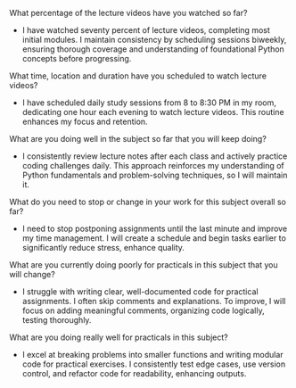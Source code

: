 What percentage of the lecture videos have you watched so far?
- I have watched seventy percent of lecture videos, completing most initial modules. I maintain consistency by scheduling sessions biweekly, ensuring thorough coverage and understanding of foundational Python concepts before progressing.

What time, location and duration have you scheduled to watch lecture videos?
- I have scheduled daily study sessions from 8 to 8:30 PM in my room, dedicating one hour each evening to watch lecture videos. This routine enhances my focus and retention.

What are you doing well in the subject so far that you will keep doing?
- I consistently review lecture notes after each class and actively practice coding challenges daily. This approach reinforces my understanding of Python fundamentals and problem-solving techniques, so I will maintain it.

What do you need to stop or change in your work for this subject overall so far?
- I need to stop postponing assignments until the last minute and improve my time management. I will create a schedule and begin tasks earlier to significantly reduce stress, enhance quality.

What are you currently doing poorly for practicals in this subject that you will change?
- I struggle with writing clear, well-documented code for practical assignments. I often skip comments and explanations. To improve, I will focus on adding meaningful comments, organizing code logically, testing thoroughly.

What are you doing really well for practicals in this subject?
- I excel at breaking problems into smaller functions and writing modular code for practical exercises. I consistently test edge cases, use version control, and refactor code for readability, enhancing outputs.
